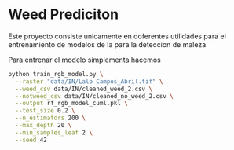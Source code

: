 # Weed Prediciton

Este proyecto consiste unicamente en doferentes utilidades para el entrenamiento de modelos de Ia para la deteccion de maleza

Para entrenar el modelo simplementa hacemos

```bash
python train_rgb_model.py \
  --raster "data/IN/Lalo Campos_Abril.tif" \
  --weed_csv data/IN/cleaned_weed_2.csv \
  --notweed_csv data/IN/cleaned_no_weed_2.csv \
  --output rf_rgb_model_cuml.pkl \
  --test_size 0.2 \
  --n_estimators 200 \
  --max_depth 20 \
  --min_samples_leaf 2 \
  --seed 42
```